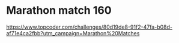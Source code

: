 

Marathon match 160
====================


https://www.topcoder.com/challenges/80d19de8-91f2-47fa-b08d-af71e4ca2fbb?utm_campaign=Marathon%20Matches


